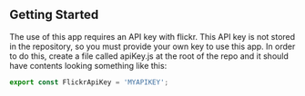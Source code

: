 ## Getting Started

The use of this app requires an API key with flickr. This API key is not stored in the repository, so you must provide your own key to use this app. In order to do this, create a file called apiKey.js at the root of the repo and it should have contents looking something like this:

```javascript
export const FlickrApiKey = 'MYAPIKEY';
```
